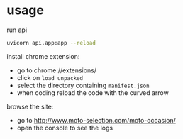 
# usage

run api

``` bash
uvicorn api.app:app --reload
```

install chrome extension:
- go to chrome://extensions/
- click on `load unpacked`
- select the directory containing `manifest.json`
- when coding reload the code with the curved arrow

browse the site:
- go to http://www.moto-selection.com/moto-occasion/
- open the console to see the logs
